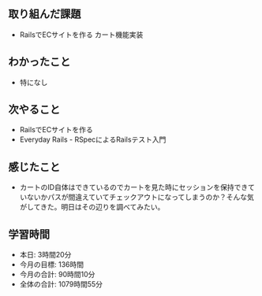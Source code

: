## 取り組んだ課題
- RailsでECサイトを作る カート機能実装
## わかったこと
- 特になし
## 次やること
- RailsでECサイトを作る
- Everyday Rails - RSpecによるRailsテスト入門
## 感じたこと
- カートのID自体はできているのでカートを見た時にセッションを保持できていないかパスが間違えていてチェックアウトになってしまうのか？そんな気がしてきた。明日はその辺りを調べてみたい。
## 学習時間
- 本日: 3時間20分
- 今月の目標: 136時間
- 今月の合計: 90時間10分
- 全体の合計: 1079時間55分
